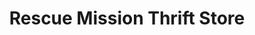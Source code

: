 ---
title: "Rescue Mission Thrift Store"
url: /roanoke/rescue-mission-thrift-store/
shop: Gebrauchtwaren
---
